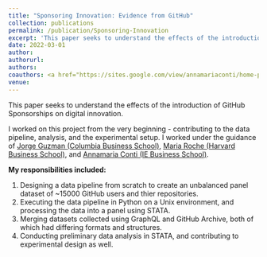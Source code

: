 ```yaml
---
title: "Sponsoring Innovation: Evidence from GitHub"
collection: publications
permalink: /publication/Sponsoring-Innovation
excerpt: 'This paper seeks to understand the effects of the introduction of GitHub Sponsorships on digital innovation.'
date: 2022-03-01
author: 
authorurl: 
authors:
coauthors: <a href="https://sites.google.com/view/annamariaconti/home-page">Annamaria Conti</a>, <a href="https://www.hbs.edu/faculty/Pages/profile.aspx?facId=1284955">Maria Roche</a>, & <a href="https://www.jorgeguzman.co/">Jorge Guzman</a>
venue: 
---
```

This paper seeks to understand the effects of the introduction of GitHub Sponsorships on digital innovation. 

I worked on this project from the very beginning - contributing to the data pipeline, analysis, and the experimental setup. 
I worked under the guidance of [Jorge Guzman (Columbia Business School)](https://www.jorgeguzman.co/), [Maria Roche (Harvard Business School)](https://www.hbs.edu/faculty/Pages/profile.aspx?facId=1284955), and [Annamaria Conti (IE Business School)](https://sites.google.com/view/annamariaconti/home-page).

**My responsibilities included:**
1. Designing a data pipeline from scratch to create an unbalanced panel dataset of ~15000 GitHub users and thier repositories.
2. Executing the data pipeline in Python on a Unix environment, and processing the data into a panel using STATA.
3. Merging datasets collected using GraphQL and GitHub Archive, both of which had differing formats and structures.
4. Conducting preliminary data analysis in STATA, and contributing to experimental design as well.
